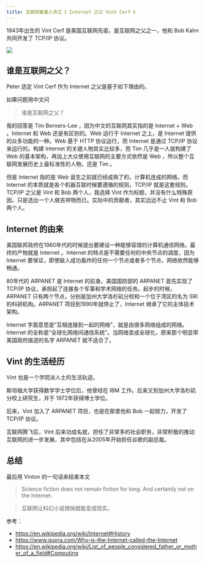 ```yaml
---
title: 互联网奠基人传之《 Internet 之父 Vint Cerf 》
---
```


1943年出生的 Vint Cerf 是美国互联网先驱，是互联网之父之一，他和 Bob Kahn 共同开发了 TCP/IP 协议。

![](https://img.haoqicat.com/2019072701.jpg)

## 谁是互联网之父？

Peter 选定 Vint Cerf 作为 Internet 之父是基于如下理由的。

如果问题用中文问

> 谁是互联网之父？

我的回答是 Tim Berners-Lee ，因为中文的互联网其实指的是 Internet + Web 。Internet 和 Web 还是有区别的。Web 运行于 Internet 之上，是 Internet 提供的众多功能的一种。Web 基于 HTTP 协议运行，而 Internet 是通过 TCP/IP 协议来运行的。构建 Internet 的关键人物其实比较多，而 Tim 几乎是一人就构建了 Web 的基本架构，再加上大众使用互联网的主要方式依然是 Web ，所以整个互联网发展历史上最标准性的人物，还是 Tim 。

但是 Internet 指的是 Web 诞生之前就已经成熟了的，计算机连成的网络。而 Internet 的本质就是各个机器互联时候要遵循的规则，TCP/IP 就是这套规则。TCP/IP 之父是 Vint 和 Bob 两个人，我选择 Vint 作为标题，并没有什么特殊原因，只是选出一个人做吉祥物而已。实际中的贡献者，其实远远不止 Vint 和 Bob 两个人。

## Internet 的由来

美国联邦政府在1960年代的时候提出要建设一种能够容错的计算机通信网络。最终的产物就是 Internet 。Internet 的特点是不需要任何的中央节点的调度，因为 Internet 要保证，即使敌人成功轰炸的任何一个节点或者多个节点，网络依然能够畅通。

80年代的 ARPANET 是 Internet 的前身。美国国防部的 ARPANET 首先实现了 TCP/IP 协议，承担起了连接各个军事和学术网络的任务。起步的时候，ARPANET 只有两个节点，分别是加州大学洛杉矶分校和一个位于湾区的名为 SRI 的科研机构。ARPANET 项目到1990年就停止了，Internet 继承了它的主体技术架构。

Internet 字面意思是“互相连接到一起的网络”，就是由很多网络组成的网络。Internet 的全称是“全球化网络间通信系统”。当网络变成全球化，原来那个明显带美国政府痕迹的名字 ARPANET 就不适合了。

## Vint 的生活经历

Vint 也是一个学院派人士的生活轨迹。

斯坦福大学获得数学学士学位后，他曾经在 IBM 工作。后来又到加州大学洛杉矶分校上研究生，并于 1972年获得博士学位。

后来，Vint 加入了 ARPANET 项目，也是在那里他和 Bob 一起努力，开发了 TCP/IP 协议。

互联网腾飞后，Vint 后来功成名就，担任了非常多的社会职务，非常积极的推动互联网的进一步发展，其中包括在从2005年开始担任谷歌的副总裁。

## 总结

最后用 Vinton 的一句话来结束本文

> Science fiction does not remain fiction for long. And certainly not on the Internet.

> 互联网让科幻小说很快就能变成现实。

参考：

- https://en.wikipedia.org/wiki/Internet#History
- https://www.quora.com/Why-is-the-Internet-called-the-Internet
- https://en.wikipedia.org/wiki/List_of_people_considered_father_or_mother_of_a_field#Computing
